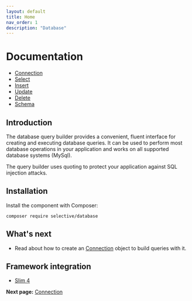 ```yaml
---
layout: default
title: Home
nav_order: 1
description: "Database"
---
```


# Documentation

* [Connection](#connection)
* [Select](selects.md)
* [Insert](inserts.md)
* [Update](updates.md)
* [Delete](deletes.md)
* [Schema](schema.md)

## Introduction

The database query builder provides a convenient, fluent interface for creating and executing database queries.
It can be used to perform most database operations in your application and works on all supported database systems (MySql).

The query builder uses quoting to protect your application against SQL injection attacks.

## Installation

Install the component with Composer:

```shell
composer require selective/database
```

## What's next

* Read about how to create an [Connection](connection.md) object to build queries with it.

## Framework integration

* [Slim 4](slim.md)

**Next page:** [Connection](connection.md)
